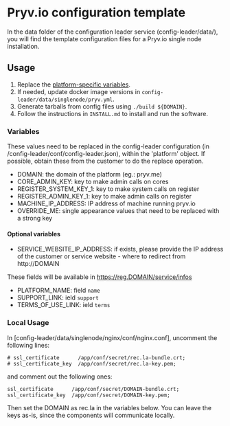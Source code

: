 # Pryv.io configuration template

In the data folder of the configuration leader service (config-leader/data/), you will find the template configuration files for a Pryv.io single node installation.

## Usage

1. Replace the [platform-specific variables](#variables).
2. If needed, update docker image versions in `config-leader/data/singlenode/pryv.yml`.
3. Generate tarballs from config files using `./build ${DOMAIN}`.
4. Follow the instructions in `INSTALL.md` to install and run the software.

### Variables

These values need to be replaced in the config-leader configuration (in /config-leader/conf/config-leader.json), within the 'platform' object.
If possible, obtain these from the customer to do the replace operation.

* DOMAIN: the domain of the platform (eg.: pryv.me)
* CORE_ADMIN_KEY: key to make admin calls on cores
* REGISTER_SYSTEM_KEY_1: key to make system calls on register
* REGISTER_ADMIN_KEY_1: key to make admin calls on register
* MACHINE_IP_ADDRESS: IP address of machine running pryv.io
* OVERRIDE_ME: single appearance values that need to be replaced with a strong key

#### Optional variables

* SERVICE_WEBSITE_IP_ADDRESS: if exists, please provide the IP address of the customer or service website - where to redirect from http://DOMAIN

These fields will be available in https://reg.DOMAIN/service/infos

* PLATFORM_NAME: field `name`
* SUPPORT_LINK: ield `support`
* TERMS_OF_USE_LINK: ield `terms`

### Local Usage

In [config-leader/data/singlenode/nginx/conf/nginx.conf], uncomment the following lines:  

```
# ssl_certificate      /app/conf/secret/rec.la-bundle.crt;
# ssl_certificate_key  /app/conf/secret/rec.la-key.pem;
```

and comment out the following ones:

```
ssl_certificate      /app/conf/secret/DOMAIN-bundle.crt;
ssl_certificate_key  /app/conf/secret/DOMAIN-key.pem;
```

Then set the DOMAIN as rec.la in the variables below. You can leave the keys as-is, since the components will communicate locally.